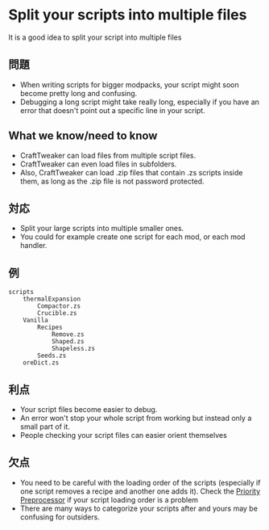 # Split your scripts into multiple files

It is a good idea to split your script into multiple files

## 問題

- When writing scripts for bigger modpacks, your script might soon become pretty long and confusing.
- Debugging a long script might take really long, especially if you have an error that doesn't point out a specific line in your script.

## What we know/need to know

- CraftTweaker can load files from multiple script files.
- CraftTweaker can even load files in subfolders.
- Also, CraftTweaker can load .zip files that contain .zs scripts inside them, as long as the .zip file is not password protected.

## 対応

- Split your large scripts into multiple smaller ones.
- You could for example create one script for each mod, or each mod handler.

## 例

```zenscript
scripts
    thermalExpansion
        Compactor.zs
        Crucible.zs
    Vanilla
        Recipes
            Remove.zs
            Shaped.zs
            Shapeless.zs
        Seeds.zs
    oreDict.zs
```

## 利点

- Your script files become easier to debug.
- An error won't stop your whole script from working but instead only a small part of it.
- People checking your script files can easier orient themselves

## 欠点

- You need to be careful with the loading order of the scripts (especially if one script removes a recipe and another one adds it). Check the [Priority Preprocessor](/AdvancedFunctions/Preprocessors/PriorityPreprocessor/) if your script loading order is a problem
- There are many ways to categorize your scripts after and yours may be confusing for outsiders.